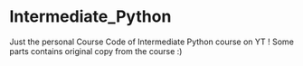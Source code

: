 # Intermediate_Python
Just the personal Course Code of Intermediate Python course on YT !
Some parts contains original copy from the course :)
